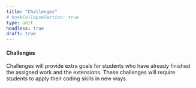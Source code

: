 ```yaml
---
title: "Challenges"
# bookCollapseSection: true
type: unit
headless: true
draft: true
---
```


#### Challenges
Challenges will provide extra goals for students who have already finished
the assigned work and the extensions.
These challenges will require students to apply their coding skills in new ways.
